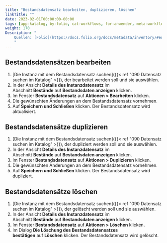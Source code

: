 ```yaml
---
title: "Bestandsdatensatz bearbeiten, duplizieren, löschen"
linkTitle: ""
date: 2023-02-01T00:00:00-00:00
tags: [app-katalog, by-folio, cat-workflows, for-anwender, meta-workflow_sammlung]
weight: 170
Description: "
    Quellen: [Folio](https://docs.folio.org/docs/metadata/inventory/#editing-holdings-records) & [GBV](https://info.gbv.de/pages/viewpage.action?pageId=852492513)
    "
---
```


## Bestandsdatensätzen bearbeiten

1.  [Die Instanz mit dem Bestandsdatensatz suchen]({{< ref "090 Datensatz suchen im Katalog" >}}), der bearbeitet werden soll und sie auswählen.
2.  In der Ansicht **Details des Instanzdatensatz** im Abschnitt **Bestände** auf **Bestandsdaten anzeigen** klicken.
3.  Im Fenster **Bestandsdatensatz** auf **Aktionen > Bearbeiten** klicken.
4.  Die gewünschten Änderungen an dem Bestandsdatensatz vornehmen.
5.  Auf **Speichern und Schließen** klicken. Der Bestandsdatensatz wird aktualisiert.

## Bestandsdatensätze duplizieren

1.  [Die Instanz mit dem Bestandsdatensatz suchen]({{< ref "090 Datensatz suchen im Katalog" >}}), der dupliziert werden soll und sie auswählen.
2.  In der Ansicht **Details des Instanzdatensatz** im Abschnitt **Bestände** auf **Bestandsdaten anzeigen** klicken.
3.  Im Fenster **Bestandsdatensatz** auf **Aktionen > Duplizieren** klicken.
4.  Die gewünschten Änderungen an dem Bestandsdatensatz vornehmen.
5.  Auf **Speichern und Schließen** klicken. Der Bestandsdatensatz wird dupliziert.

## Bestandsdatensätze löschen

1.  [Die Instanz mit dem Bestandsdatensatz suchen]({{< ref "090 Datensatz suchen im Katalog" >}}), der gelöscht werden soll und sie auswählen.
2.  In der Ansicht **Details des Instanzdatensatz** im Abschnitt **Bestände** auf **Bestandsdaten anzeigen** klicken.
3.  Im Fenster **Bestandsdatensatz** auf **Aktionen > Löschen** klicken.
4.  Im Dialog **Die Löschung des Bestandsdatensatzes bestätigen** auf **Löschen** klicken. Der Bestandsdatensatz wird gelöscht.
